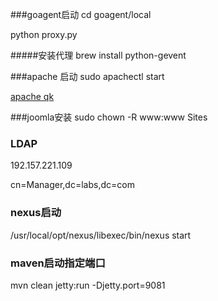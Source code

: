 ###goagent启动
cd goagent/local 

python proxy.py

#####安装代理
brew install python-gevent

###apache 启动
sudo apachectl start

[apache qk](http://127.0.0.1/~qk/)

###joomla安装
sudo chown -R www:www Sites

### LDAP
192.157.221.109

cn=Manager,dc=labs,dc=com

### nexus启动

/usr/local/opt/nexus/libexec/bin/nexus start

### maven启动指定端口
mvn clean jetty:run -Djetty.port=9081 




